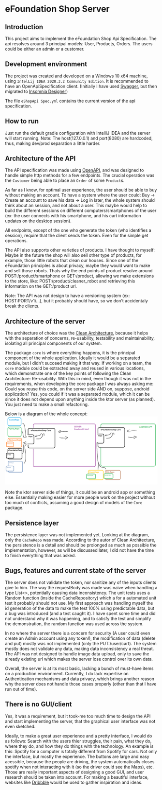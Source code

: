 # eFoundation Shop Server

## Introduction
This project aims to implement the eFoundation Shop Api Specification. 
The api resolves around 3 principal models: User, Products, Orders. The users could be either an admin or a customer.

## Development environment

The project was created and developed on a Windows 10 x64 machine, using `IntelLij IDEA 2020.3.2 Community Edition`.
It is recommended to have an OpenApiSpecification client. 
(Initially I have used [Swagger](https://editor.swagger.io/), but then migrated to [Insomnia Designer](https://insomnia.rest/products/designer/))

The file `eShopApi Spec.yml` contains the current version of the api specification.

## How to run
Just run the default gradle configuration with IntelliJ IDEA and the server will start running. 
Note: The host(127.0.0.1) and port(8080) are hardcoded, thus, making dev/prod separation a little harder.

## Architecture of the API
The API specification was made using [OpenAPI](https://www.openapis.org/), and was designed to handle simple http methods for a few endpoints. 
The crucial operation was the `Customer` being able to place an `Order` of some `Product`s.

As far as I know, for optimal user experience, the user should be able to buy without making an account.
To have a system where the user could: Buy -> Create an account to save his data -> Log in later, the whole
system should think about an session, and not about a user. This maybe would help to build the different 
sessions on different computers/smartphones of the user (ex: the user connects with his smartphone, and
his cart information updates on the desktop session).

All endpoints, except of the one who generate the token (who identifies a session), require that the client
sends the token. Even for the simple get operations.

The API also supports other varieties of products. I have thought to myself: Maybe in the future the shop will also
sell other type of products, for example, those little robots that clean our houses. Since one of the eFoundation 
principles is about privacy, maybe they would want to make and sell those robots. Thats why the end points of product
resolve around POST:/product/smartphone or GET:/product, allowing we make extensions to the store, like: 
POST:/product/cleaner_robot and retrieving this information on the GET:/product url.

Note: The API was not design to have a versioning system (ex: HOST:PORT/v1/...), but it probably should have, so we don't
accidentaly break the clients.

## Architecture of the server

The architecture of choice was the 
[Clean Architecture](https://blog.cleancoder.com/uncle-bob/2012/08/13/the-clean-architecture.html), 
because it helps with the separation of concerns, re-usability, testability and maintainability, isolating all 
principal components of our system.

The package `core` is where everything happens, it is the principal component of the whole application. 
Ideally it would be a separated module, but I didn't succeed making it that way. If working on a team,
the `core` module could be extracted away and reused in various locations, which demonstrate one of the key points
of following the Clean Architecture: Re-usability. With this in mind, even though it was not in the requirements,
when developing the core package I was always asking me: Could you reuse this code, on the server side AND 
on, suppose, android application? Yes, you could if it was a separated module, 
which it can be since it does not depend upon anything inside the ktor server (as planned). 
You just need to make a small refactoring.

Below is a diagram of the whole concept:
![Server Architecture](./architecure_diagram.png "Diagram of the server and core package")

Note the ktor server side of things, it could be an android app or something else. Essentially making easier
for more people work on the project without too much of conflicts, assuming a good design of models of
the `Core` package.

## Persistence layer
The persistence layer was not implemented yet. Looking at the diagram, only the `CacheRepo` was made. According to
the autor of Clean Architecture, the persistence is a detail and should be prolonged as much as possible the implementation,
however, as will be discussed later, I did not have the time to finish everything that was asked.

## Bugs, features and current state of the server
The server does not validate the token, nor sanitize any of the inputs clients give to him. The way the
requestBody was made was naive when handling a type List<>, potentially causing data inconsistency.
The unit tests uses a Random function (inside the CacheRepository) which a for a automated unit test it probably should 
not use. My first approach was handling myself the id generation of the data to make the test 100% using predictable data, 
but a bug was introduced (and a test caught it). I have spent some time and did not understand why it was happening, and
to satisfy the test and simplify the demonstration, the random function was used across the system.

In no where the server there is a concern for security (A user could even create an Admin account using any token!),
the modification of data (delete and put) mostly was not implemented (only the PUT:/user/cart).
The system mostly does not validate any data, making data inconsistency a real threat.
The API was not designed to handle image data upload, only to save the already existing url which makes the server lose
control over its own data.

Overall, the server is at its most basic, lacking a bunch of must-have items on a production environment.
Currently, I do lack expertise on Authentication mechanisms and data privacy, which brings another reason why the server
does not handle those cases properly (other than that I have run out of time).

## There is no GUI/client
Yes, it was a requirement, but it took-me too much time to design the API and start implementing the server, that the
graphical user interface was not even sketched.

Ideally, to make a great user experience and a pretty interface, I would do as follows: Search with the users thier 
struggles, their pain, what they do, where they do, and how they do things with the technology. An example is this:
Spotify for a computer is totally different from Spotify for cars. Not only the interface, but mostly the experience.
The buttons are large and easy acessible, because the people are driving, the system automatically closes spotify when not
interacting with it (so the driver could see the Maps), etc. Those are really important aspects of designing a good GUI,
and user research should be taken into account. For making a beautiful interface, websites like [Dribbble](https://dribbble.com/)
would be used to gather inspiration and ideas.
